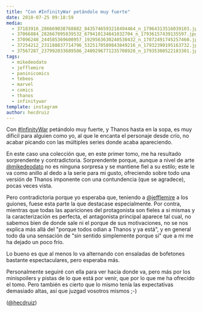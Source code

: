 ```yaml
---
title: "Con #InfinityWar petándolo muy fuerte"
date: 2018-07-25 09:18:59
media: 
  - 37183916_286669038768882_8435746593218494464_n_17964313516039103.jpg
  - 37066884_282667095839532_679410134841032704_n_17936157439135597.jpg
  - 37096248_244585369600957_1929563630240530432_n_17872491745257460.jpg
  - 37254212_231188837714796_5325170589843849216_n_17932390195163732.jpg
  - 37567287_237992033689586_2409296771235708928_n_17935300522183301.jpg
tags: 
  - mikedeodato
  - jefflemire
  - paninicomics
  - tebeos
  - marvel
  - comics
  - thanos
  - infinitywar
template: instagram
author: hecdruiz
---
```


Con [#InfinityWar](/tags/infinitywar) petándolo muy fuerte, y Thanos hasta en la sopa, es muy dificil para alguien como yo, al que le encanta el personaje desde crío, no acabar picando con las múltiples series donde acaba apareciendo.


En este caso una colección que, en este primer tomo, me ha resultado sorprendente y contradictoria. Sorprendente porque, aunque a nivel de arte [@mikedeodato](https://instagram.com/mikedeodato) no es ninguna sorpresa y se mantiene fiel a su estilo; este le va como anillo al dedo a la serie para mi gusto, ofreciendo sobre todo una versión de Thanos imponente con una contundencia (que se agradece), pocas veces vista.


Pero contradictoria porque yo esperaba que, teniendo a [@jefflemire](https://instagram.com/jefflemire) a los guiones, fuese esta parte la que destacase especialmente. Por contra, mientras que todas las apariciones del protagonista son fieles a si mismas y la caracterización es perfecta, el antagonista principal aparece tal cual, no sabemos bien de donde sale ni el porque de sus motivaciones, no se nos explica más allá del "porque todos odian a Thanos y ya está", y en general todo da una sensación de "sin sentido simplemente porque sí" que a mi me ha dejado un poco frío.


Lo bueno es que al menos lo va alternando con ensaladas de bofetones bastante espectaculares, pero esperaba más.


Personalmente seguiré con ella para ver hacia donde va, pero más por los minispoilers y pistas de lo que está por venir, que por lo que me ha ofrecido el tomo. Pero también es cierto que lo mismo tenía las expectativas demasiado altas, así que juzgad vosotros mismos ;-)




([@hecdruiz](https://instagram.com/hecdruiz))





